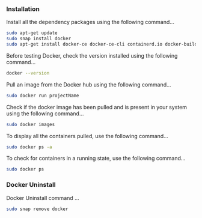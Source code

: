 
### Installation

Install all the dependency packages using the following command...

```bash
sudo apt-get update
sudo snap install docker
sudo apt-get install docker-ce docker-ce-cli containerd.io docker-buildx-plugin docker-compose-plugin
```

Before testing Docker, check the version installed using the following command...

```bash
docker --version
```

Pull an image from the Docker hub using the following command...

```bash
sudo docker run projectName
```

Check if the docker image has been pulled and is present in your system using the following command...

```bash
sudo docker images
```

To display all the containers pulled, use the following command...

```bash
sudo docker ps -a
```

To check for containers in a running state, use the following command...

```bash
sudo docker ps
```

### Docker Uninstall

Docker Uninstall command ...

```bash
sudo snap remove docker
```
